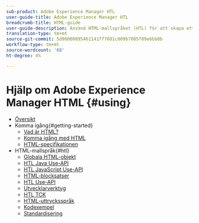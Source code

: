 ```yaml
---
sub-product: Adobe Experience Manager HTL
user-guide-title: Adobe Experience Manager HTL
breadcrumb-title: HTML-guide
user-guide-description: Använd HTML-mallspråket (HTL) för att skapa ett företagsbaserat webbramverk.
translation-type: tm+mt
source-git-commit: 5d98000895461141ff7601c809b7085f89e6bb8b
workflow-type: tm+mt
source-wordcount: '68'
ht-degree: 4%

---
```



# Hjälp om Adobe Experience Manager HTML {#using}

+ [Översikt](overview.md)
+ Komma igång{#getting-started}
   + [Vad är HTML?](update.md)
   + [Komma igång med HTML](getting-started.md)
   + [HTML-specifikationen](htl-specification.md)
+ HTML-mallspråk{#htl}
   + [Globala HTML-objekt](global-objects.md)
   + [HTL Java Use-API](use-api-java.md)
   + [HTL JavaScript Use-API](use-api-javascript.md)
   + [HTML-blocksatser](block-statements.md)
   + [HTL Use-API](use-api.md)
   + [Utvecklarverktyg](dev-tools.md)
   + [HTL TCK](htl-tck.md)
   + [HTML-uttrycksspråk](expression-language.md)
   + [Kodexempel](code-samples.md)
   + [Standardisering](standardization.md)